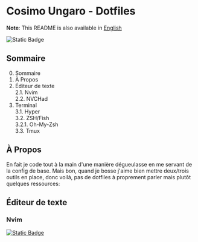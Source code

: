 # Cosimo Ungaro - Dotfiles

**Note**: This README is also available in [English](https://github.com/cos-imo/dotfiles/blob/main/README-EN.md)

![Static Badge](https://img.shields.io/badge/Dotfiles-grey?logo=files&logoColor=white)

## Sommaire
0. Sommaire
1. À Propos   
2. Éditeur de texte   
2.1. Nvim      
2.2. NVCHad   
4. Terminal   
3.1. Hyper   
3.2. ZSH/Fish   
   3.2.1. Oh-My-Zsh   
3.3. Tmux   

## À Propos
En fait je code tout à la main d'une manière dégueulasse en me servant de la config de base. Mais bon, quand je bosse j'aime bien mettre deux/trois outils en place, donc voilà, pas de dotfiles à proprement parler mais plutôt quelques ressources:

## Éditeur de texte

### Nvim
[![Static Badge](https://img.shields.io/badge/NeoVim-grey?logo=neovim&logoColor=green)](https://neovim.io)
